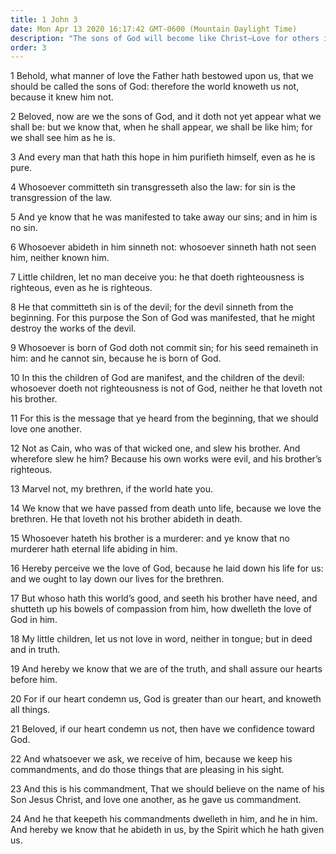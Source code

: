 ```yaml
---
title: 1 John 3
date: Mon Apr 13 2020 16:17:42 GMT-0600 (Mountain Daylight Time)
description: "The sons of God will become like Christ—Love for others is required to gain eternal life—Obedience ensures us an answer to our prayers."
order: 3
---
```


1 Behold, what manner of love the Father hath bestowed upon us, that we should be called the sons of God: therefore the world knoweth us not, because it knew him not.

2 Beloved, now are we the sons of God, and it doth not yet appear what we shall be: but we know that, when he shall appear, we shall be like him; for we shall see him as he is.

3 And every man that hath this hope in him purifieth himself, even as he is pure.

4 Whosoever committeth sin transgresseth also the law: for sin is the transgression of the law.

5 And ye know that he was manifested to take away our sins; and in him is no sin.

6 Whosoever abideth in him sinneth not: whosoever sinneth hath not seen him, neither known him.

7 Little children, let no man deceive you: he that doeth righteousness is righteous, even as he is righteous.

8 He that committeth sin is of the devil; for the devil sinneth from the beginning. For this purpose the Son of God was manifested, that he might destroy the works of the devil.

9 Whosoever is born of God doth not commit sin; for his seed remaineth in him: and he cannot sin, because he is born of God.

10 In this the children of God are manifest, and the children of the devil: whosoever doeth not righteousness is not of God, neither he that loveth not his brother.

11 For this is the message that ye heard from the beginning, that we should love one another.

12 Not as Cain, who was of that wicked one, and slew his brother. And wherefore slew he him? Because his own works were evil, and his brother’s righteous.

13 Marvel not, my brethren, if the world hate you.

14 We know that we have passed from death unto life, because we love the brethren. He that loveth not his brother abideth in death.

15 Whosoever hateth his brother is a murderer: and ye know that no murderer hath eternal life abiding in him.

16 Hereby perceive we the love of God, because he laid down his life for us: and we ought to lay down our lives for the brethren.

17 But whoso hath this world’s good, and seeth his brother have need, and shutteth up his bowels of compassion from him, how dwelleth the love of God in him.

18 My little children, let us not love in word, neither in tongue; but in deed and in truth.

19 And hereby we know that we are of the truth, and shall assure our hearts before him.

20 For if our heart condemn us, God is greater than our heart, and knoweth all things.

21 Beloved, if our heart condemn us not, then have we confidence toward God.

22 And whatsoever we ask, we receive of him, because we keep his commandments, and do those things that are pleasing in his sight.

23 And this is his commandment, That we should believe on the name of his Son Jesus Christ, and love one another, as he gave us commandment.

24 And he that keepeth his commandments dwelleth in him, and he in him. And hereby we know that he abideth in us, by the Spirit which he hath given us.
